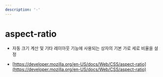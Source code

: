 ```yaml
---
description: '-'
---
```


# aspect-ratio

* 자동 크기 계산 및 기타 레이아웃 기능에 사용되는 상자의 기본 가로 세로 비율을 설정



* [https://developer.mozilla.org/en-US/docs/Web/CSS/aspect-ratio](https://developer.mozilla.org/en-US/docs/Web/CSS/aspect-ratio)
